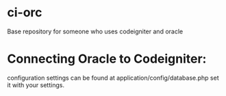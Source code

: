 # ci-orc
Base repository for someone who uses codeigniter and oracle

# Connecting Oracle to Codeigniter:
configuration settings can be found at application/config/database.php
set it with your settings.
